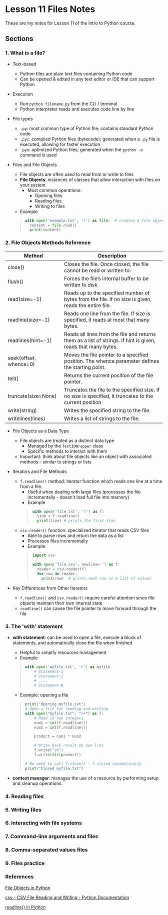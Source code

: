 # Lesson 11 Files Notes

These are my notes for Lesson 11 of the Intro to Python course.

## Sections

### 1. What is a file?

- Text-based
  - Python files are plain text files containing Python code
  - Can be opened & edited in any text editor or IDE that can support Python

- Execution
  - Run ```python filename.py``` from the CLI / terminal
  - Python interpreter reads and executes code line by line

- File types
  -   ```.py```: most common type of Python file; contains standard Python code
  -   ```.pyc```: compiled Python files (bytecode); generated when a ```.py``` file is executed, allowing for faster execution
  -   ```.pyo```: optimized Python files; generated when the ```python -o``` command is used

- Files and File Objects
  - File objects are often used to read from or write to files
  - **File Objects**: instances of classes that allow interaction with files on your system
    - Most common operations:
      - Opening files
      - Reading files
      - Writing to files
  - Example
  > ``` python
  > with open('example.txt', 'r') as file:  # creates a file object allowing you to read the contents of the file specified
  >   content = file.read()
  >   print(content)
  > ```


### 2. File Objects Methods Reference

| Method             | Description                                                                                       |
|-------------------|---------------------------------------------------------------------------------------------------|
| close()            | Closes the file. Once closed, the file cannot be read or written to.                              |
| flush()            | Forces the file’s internal buffer to be written to disk.                                          |
| read(size=-1)      | Reads up to the specified number of bytes from the file. If no size is given, reads the entire file. |
| readline(size=-1)  | Reads one line from the file. If size is specified, it reads at most that many bytes.            |
| readlines(hint=-1) | Reads all lines from the file and returns them as a list of strings. If hint is given, reads that many bytes. |
| seek(offset, whence=0) | Moves the file pointer to a specified position. The whence parameter defines the starting point. |
| tell()             | Returns the current position of the file pointer.                                                |
| truncate(size=None)| Truncates the file to the specified size. If no size is specified, it truncates to the current position. |
| write(string)      | Writes the specified string to the file.                                                         |
| writelines(lines)  | Writes a list of strings to the file.                                                            |

- File Objects as a Data Type
  - File objects are treated as a distinct data type
    - Managed by the ```TextIOWrapper``` class
    - Specific methods to interact with them
  - Important: think about file objects like an object with associated methods - similar to strings or lists

- Iterators and File Methods
  - ```f.readline()``` method: iterator function which reads one line at a time from a file.
    - Useful when dealing with large files (processes the file incrementally - doesn't load full file into memory)
    - Example
    > ``` python
    > with open('file.txt', 'r') as f:
    >   line = f.readline()
    >   print(line) # prints the first line
    > ```
  - ```csv.reader()``` function: specialized iterator that reads CSV files
    - Able to parse rows and return the data as a list
    - Processes files incrementally
    - Example
    > ``` python
    > import csv
    >
    > with open('file.csv', newline='') as f:
    >   reader = csv.reader(f)
    >   for row in reader:
    >     print(row)  # prints each row as a list of values
    > ```
    
- Key Differences from Other Iterators
  - ```f.readline()``` and ```csv.reader()``` require careful attention since file objects maintain their own internal state
  - ```readline()``` can cause the file pointer to move forward through the file

### 3. The 'with' statement

- **with statement**: can be used to open a file, execute a block of statements, and automatically close the file when finished
  - Helpful to simplfy resources management
  - Example
  > ``` python
  > with open('myfile.txt', 'r') as myfile
  >     # Statement-1
  >     # Statement-2
  >     # ....
  >     # Statement-N
  > ```
  - Example: opening a file
  > ``` python
  > print("Opening myfile.txt")
  > # Open a file for reading and writing
  > with open("myfile.txt", "r+") as f:
  >     # Read in two integers
  >     num1 = int(f.readline())
  >     num2 = int(f.readline())
  >
  >     product = num1 * num2
  >
  >     # Write back result on own line
  >     f.write("\n")
  >     f.write(str(product))
  >
  > # No need to call f.close() - f closed automatically
  > print("Closed myfile.txt")
  > ```

- **context manager**: manages the use of a resource by performing setup and cleanup operations.

### 4. Reading files

### 5. Writing files

### 6. Interacting with file systems

### 7. Command-line arguments and files

### 8. Comma-separated values files

### 9. Files practice


### References

[File Objects in Python](https://www.geeksforgeeks.org/python/file-objects-python/)

[csv - CSV File Reading and Writing - Python Documentation](https://docs.python.org/3/library/csv.html)

[readline() in Python](https://www.geeksforgeeks.org/python/readline-in-python/)
